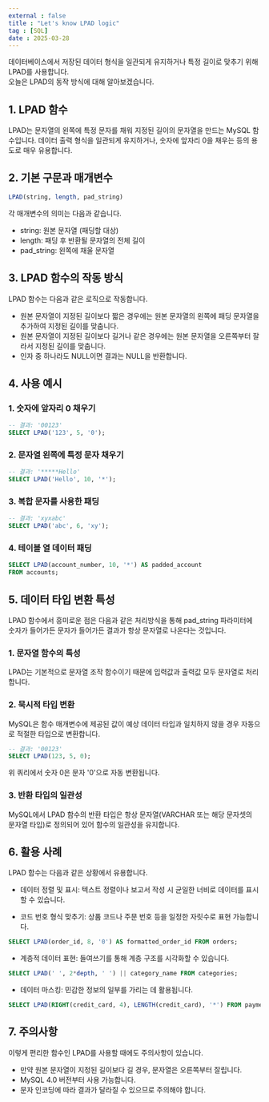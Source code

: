 ```yaml
---
external : false
title : "Let's know LPAD logic"
tag : [SQL]
date : 2025-03-28
---
```


데이터베이스에서 저장된 데이터 형식을 일관되게 유지하거나 특정 길이로 맞추기 위해 LPAD를 사용합니다.  
오늘은 LPAD의 동작 방식에 대해 알아보겠습니다.

## 1. LPAD 함수

LPAD는 문자열의 왼쪽에 특정 문자를 채워 지정된 길이의 문자열을 만드는 MySQL 함수입니다.
데이터 출력 형식을 일관되게 유지하거나, 숫자에 앞자리 0을 채우는 등의 용도로 매우 유용합니다.

## 2. 기본 구문과 매개변수

```sql
LPAD(string, length, pad_string)
```

각 매개변수의 의미는 다음과 같습니다.

- string: 원본 문자열 (패딩할 대상)
- length: 패딩 후 반환될 문자열의 전체 길이
- pad_string: 왼쪽에 채울 문자열

## 3. LPAD 함수의 작동 방식

LPAD 함수는 다음과 같은 로직으로 작동합니다.

- 원본 문자열이 지정된 길이보다 짧은 경우에는 원본 문자열의 왼쪽에 패딩 문자열을 추가하여 지정된 길이를 맞춥니다.
- 원본 문자열이 지정된 길이보다 길거나 같은 경우에는 원본 문자열을 오른쪽부터 잘라서 지정된 길이를 맞춥니다.
- 인자 중 하나라도 NULL이면 결과는 NULL을 반환합니다.

## 4. 사용 예시

### 1. 숫자에 앞자리 0 채우기

```sql
-- 결과: '00123'
SELECT LPAD('123', 5, '0');
```

### 2. 문자열 왼쪽에 특정 문자 채우기

```sql
-- 결과: '*****Hello'
SELECT LPAD('Hello', 10, '*');
```

### 3. 복합 문자를 사용한 패딩

```sql
-- 결과: 'xyxabc'
SELECT LPAD('abc', 6, 'xy');
```

### 4. 테이블 열 데이터 패딩

```sql
SELECT LPAD(account_number, 10, '*') AS padded_account
FROM accounts;
```

## 5. 데이터 타입 변환 특성

LPAD 함수에서 흥미로운 점은 다음과 같은 처리방식을 통해 pad_string 파라미터에 숫자가 들어가든 문자가 들어가든 결과가 항상 문자열로 나온다는 것입니다.

### 1. 문자열 함수의 특성

LPAD는 기본적으로 문자열 조작 함수이기 때문에 입력값과 출력값 모두 문자열로 처리합니다.

### 2. 묵시적 타입 변환

MySQL은 함수 매개변수에 제공된 값이 예상 데이터 타입과 일치하지 않을 경우 자동으로 적절한 타입으로 변환합니다.

```sql
-- 결과: '00123'
SELECT LPAD(123, 5, 0);
```

위 쿼리에서 숫자 0은 문자 '0'으로 자동 변환됩니다.

### 3. 반환 타입의 일관성

MySQL에서 LPAD 함수의 반환 타입은 항상 문자열(VARCHAR 또는 해당 문자셋의 문자열 타입)로 정의되어 있어 함수의 일관성을 유지합니다.

## 6. 활용 사례

LPAD 함수는 다음과 같은 상황에서 유용합니다.

- 데이터 정렬 및 표시: 텍스트 정렬이나 보고서 작성 시 균일한 너비로 데이터를 표시할 수 있습니다.

- 코드 번호 형식 맞추기: 상품 코드나 주문 번호 등을 일정한 자릿수로 표현 가능합니다.

```sql
SELECT LPAD(order_id, 8, '0') AS formatted_order_id FROM orders;
```

- 계층적 데이터 표현: 들여쓰기를 통해 계층 구조를 시각화할 수 있습니다.

```sql
SELECT LPAD(' ', 2*depth, ' ') || category_name FROM categories;
```

- 데이터 마스킹: 민감한 정보의 일부를 가리는 데 활용됩니다.

```sql
SELECT LPAD(RIGHT(credit_card, 4), LENGTH(credit_card), '*') FROM payments;
```

## 7. 주의사항

이렇게 편리한 함수인 LPAD를 사용할 때에도 주의사항이 있습니다.

- 만약 원본 문자열이 지정된 길이보다 길 경우, 문자열은 오른쪽부터 잘립니다.
- MySQL 4.0 버전부터 사용 가능합니다.
- 문자 인코딩에 따라 결과가 달라질 수 있으므로 주의해야 합니다.

